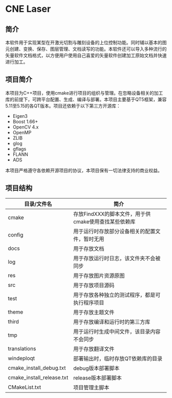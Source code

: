 # CNE Laser

## 简介
本软件用于实现某型在开激光切割与雕刻设备的上位控制功能。同时辅以基本的图元创建、变换、保存、图层管理、文档读写的功能。本软件还可以导入多种流行的矢量软件文档格式，以方便用户使用自己喜爱的矢量软件创建加工原始文档并快速进行加工。

## 项目简介
本项目为C++项目，使用cmake进行项目的组织与管理。在忽略设备相关的加工库的前提下，可跨平台配置、生成、编译与部署。本项目主要基于QT5框架，兼容5.11至5.15的各QT版本。项目还依赖于以下第三方开源库：
- Eigen3
- Boost 1.66+
- OpenCV 4.x
- OpenMP
- ZLIB
- glog
- gflags
- FLANN
- ADS

本项目严格遵守各依赖开源项目的协议，本项目保有一切法律支持的商业权益。

## 项目结构
| 目录/文件名                | 简介                                                       |
| -------------------------- | ---------------------------------------------------------- |
| cmake                      | 存放FindXXX的脚本文件，用于供cmake使用查找某些依赖库       |
| config                     | 用于运行时存放部分设备相关的配置文件，暂时无用             |
| docs                       | 用于存放文档                                               |
| log                        | 用于存放运行时日志，该文件夹不会被同步                     |
| res                        | 用于存放图片资源原图                                       |
| src                        | 用于存放项目源码                                           |
| test                       | 用于存放各种独立的测试程序，都是可执行程序项目             |
| theme                      | 用于存放主题文件                                           |
| third                      | 用于存放编译和运行时的第三方库                             |
| tmp                        | 用于运行时生成中间文件，该目录内容不会同步                 |
| translations               | 用于存放翻译文件                                           |
| windeploqt                 | 部署输出时，临时存放QT依赖库的目录                         |
| cmake_install_debug.txt    | debug版本部署脚本                                          |
| cmake_install_release.txt  | release版本部署脚本                                        |
| CMakeList.txt              | 项目管理主脚本                                             |
